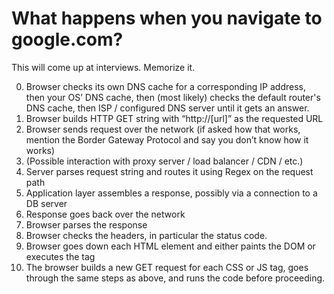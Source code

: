 # What happens when you navigate to google.com?

This will come up at interviews. Memorize it.

0. Browser checks its own DNS cache for a corresponding IP address, then your OS’ DNS cache, then (most likely) checks the default router's DNS cache, then ISP / configured DNS server until it gets an answer.
0. Browser builds HTTP GET string with “http://[url]” as the requested URL
0. Browser sends request over the network (if asked how that works, mention the Border Gateway Protocol and say you don’t know how it works)
0. (Possible interaction with proxy server / load balancer / CDN / etc.)
0. Server parses request string and routes it using Regex on the request path
0. Application layer assembles a response, possibly via a connection to a DB server
0. Response goes back over the network
0. Browser parses the response
0. Browser checks the headers, in particular the status code.
0. Browser goes down each HTML element and either paints the DOM or executes the tag
0. The browser builds a new GET request for each CSS or JS tag, goes through the same steps as above, and runs the code before proceeding.
